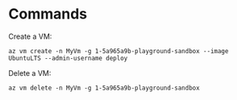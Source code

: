 # Commands

Create a VM:
```
az vm create -n MyVm -g 1-5a965a9b-playground-sandbox --image UbuntuLTS --admin-username deploy
```

Delete a VM:
```
az vm delete -n MyVm -g 1-5a965a9b-playground-sandbox 
```

